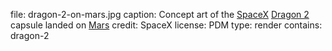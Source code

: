 file: dragon-2-on-mars.jpg
caption: Concept art of the [SpaceX](term) [Dragon 2](term) capsule landed on [Mars](term)
credit: SpaceX
license: PDM
type: render
contains: dragon-2
